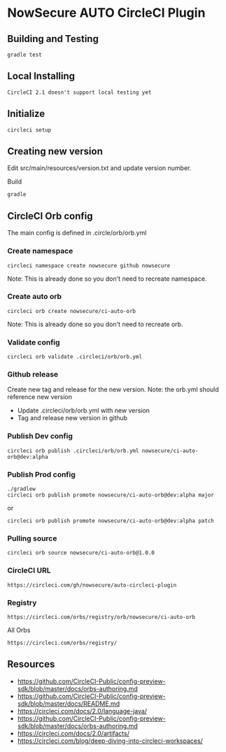 # NowSecure AUTO CircleCI Plugin

## Building and Testing
```
gradle test
```

## Local Installing
```
CircleCI 2.1 doesn't support local testing yet
```

## Initialize 
```
circleci setup
```

## Creating new version
Edit src/main/resources/version.txt and update version number.

Build 
```
gradle
```

## CircleCI Orb config
The main config is defined in .circle/orb/orb.yml

### Create namespace
```
circleci namespace create nowsecure github nowsecure
```
Note: This is already done so you don't need to recreate namespace.

### Create auto orb
```
circleci orb create nowsecure/ci-auto-orb
```
Note: This is already done so you don't need to recreate orb.

### Validate config
```
circleci orb validate .circleci/orb/orb.yml
```

### Github release
Create new tag and release for the new version. Note: the orb.yml should reference new version 

- Update .circleci/orb/orb.yml with new version
- Tag and release new version in github

### Publish Dev config
```
circleci orb publish .circleci/orb/orb.yml nowsecure/ci-auto-orb@dev:alpha
```

### Publish Prod config
```
./gradlew
circleci orb publish promote nowsecure/ci-auto-orb@dev:alpha major
```
or
```
circleci orb publish promote nowsecure/ci-auto-orb@dev:alpha patch
```
### Pulling source
```
circleci orb source nowsecure/ci-auto-orb@1.0.0
```

### CircleCI URL
```
https://circleci.com/gh/nowsecure/auto-circleci-plugin
```

### Registry
```
https://circleci.com/orbs/registry/orb/nowsecure/ci-auto-orb
```
All Orbs
```
https://circleci.com/orbs/registry/
```

## Resources
- https://github.com/CircleCI-Public/config-preview-sdk/blob/master/docs/orbs-authoring.md
- https://github.com/CircleCI-Public/config-preview-sdk/blob/master/docs/README.md
- https://circleci.com/docs/2.0/language-java/
- https://github.com/CircleCI-Public/config-preview-sdk/blob/master/docs/orbs-authoring.md
- https://circleci.com/docs/2.0/artifacts/
- https://circleci.com/blog/deep-diving-into-circleci-workspaces/
